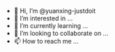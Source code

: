 - 👋 Hi, I’m @yuanxing-justdoit
- 👀 I’m interested in ...
- 🌱 I’m currently learning ...
- 💞️ I’m looking to collaborate on ...
- 📫 How to reach me ...

<!---
yuanxing-justdoit/yuanxing-justdoit is a ✨ special ✨ repository because its `README.md` (this file) appears on your GitHub profile.
You can click the Preview link to take a look at your changes.
--->
